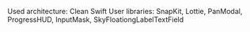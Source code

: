 Used architecture: Clean Swift
User libraries: SnapKit, Lottie, PanModal, ProgressHUD, InputMask, SkyFloationgLabelTextField
